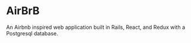 # AirBrB
An Airbnb inspired web application built in Rails, React, and Redux with a Postgresql database.
